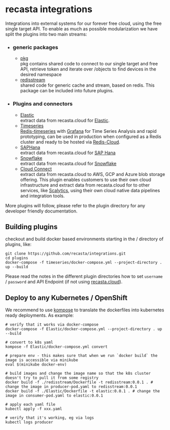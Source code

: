 # recasta integrations
Integrations into external systems for our forever free cloud, using the free single target API. To enable as much as possible modularization we have split the plugins into two main streams:  

* ### generic packages
   * [pkg](pkg)  
   pkg contains shared code to connect to our single target and free API, retrieve token and iterate over /objects to find devices in the desired namespace  
   * [redisstream](redistream)  
   shared code for generic cache and stream, based on redis. This package can be included into future plugins.
   
* ### Plugins and connectors
   * [Elastic](Elastic)  
   extract data from recasta.cloud for [Elastic](https://elastic.co).
   * [Timeseries](timeseries)  
   [Redis-timeseries](https://oss.redislabs.com/redistimeseries/) with [Grafana](https://grafana.com/) for Time Series Analysis and rapid prototyping, can be used in production when configured as a Redis cluster and ready to be hosted via [Redis-Cloud](https://redislabs.com/redis-enterprise-cloud/overview/). 
   * [SAPHana](SAPHana)  
   extract data from recasta.cloud for [SAP Hana](https://www.sap.com/products/hana.html)
   * [Snowflake](Snowflake)  
   extract data from recasta.cloud for [Snowflake](https://www.snowflake.com/)  
   * [Cloud Connect](CloudConnect)  
   extract data from recasta.cloud to AWS, GCP and Azure blob storage offering. This plugin enables customers to use their own cloud infrastructure and extract data from recasta.cloud for to other services, like [Scalytics](https://www.scalytics.io), using their own cloud native data pipelines and integration tools. 
  
More plugins will follow, please refer to the plugin directory for any developer friendly documentation.
  
## Building plugins
checkout and build docker based environments starting in the / directory of plugins, like:  
```
git clone https://github.com/recasta/integrations.git  
cd plugins  
docker-compose -f timeseries/docker-compose.yml --project-directory . up --build
```
Please read the notes in the different plugin directories how to set ```username``` / ```password``` and API Endpoint (if not using [recasta.cloud](https://control.recasta.cloud)).  

## Deploy to any Kubernetes / OpenShift  
We recommend to use [kompose](https://kompose.io/) to translate the dockerfiles into kubernetes ready deployments. As example:  
```
# verify that it works via docker-compose  
docker-compose -f Elastic/docker-compose.yml --project-directory . up --build  
  
# convert to k8s yaml  
kompose -f Elastic/docker-compose.yml convert  
  
# prepare env - this makes sure that when we run `docker build` the image is accessible via minikube  
eval $(minikube docker-env)  
  
# build images and change the image name so that the k8s cluster doesn't try to pull it from some registry  
docker build -f ./redisstream/Dockerfile -t redisstream:0.0.1 . # change the image in producer-pod.yaml to redisstream:0.0.1  
docker build -f ./Elastic/Dockerfile -t elastic:0.0.1 . # change the image in consumer-pod.yaml to elastic:0.0.1  
  
# apply each yaml file
kubectl apply -f xxx.yaml  
  
# verify that it's working, eg via logs  
kubectl logs producer  

```


